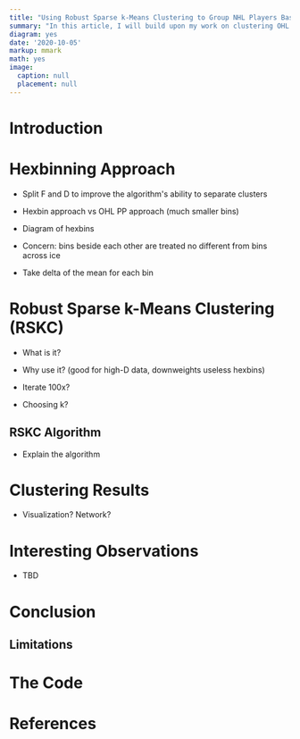 ```yaml
---
title: "Using Robust Sparse k-Means Clustering to Group NHL Players Based on ES Shot Locations (Not complete)"
summary: "In this article, I will build upon my work on clustering OHL PP shot data with a stronger approach. Using a larger sample size of three season of NHL even strength data, I create a new approach that mitigates the binning issue in the OHL PP clustering article through hexbinning and robust sparse k-means clustering (RSKC)."
diagram: yes
date: '2020-10-05'
markup: mmark
math: yes
image:
  caption: null
  placement: null
---
```





# Introduction

# Hexbinning Approach

- Split F and D to improve the algorithm's ability to separate clusters

- Hexbin approach vs OHL PP approach (much smaller bins)

- Diagram of hexbins

- Concern: bins beside each other are treated no different from bins across ice

- Take delta of the mean for each bin


# Robust Sparse k-Means Clustering (RSKC)

- What is it?

- Why use it? (good for high-D data, downweights useless hexbins)

- Iterate 100x?

- Choosing k?


## RSKC Algorithm

- Explain the algorithm


# Clustering Results

- Visualization? Network?

# Interesting Observations

- TBD

# Conclusion

## Limitations


# The Code

# References





